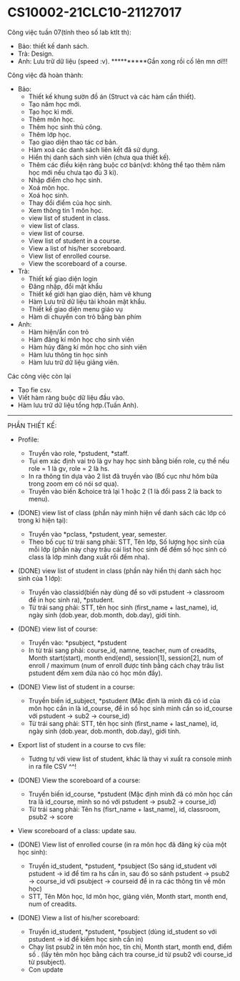 ﻿# CS10002-21CLC10-21127017
Công việc tuần 07(tính theo số lab ktlt th):
- Bảo: thiết kế danh sách.
- Trà: Design.
- Anh: Lưu trữ dữ liệu (speed :v).
**********Gần xong rồi cố lên mn ơi!!!

Công việc đã hoàn thành:
- Bảo:
    + Thiết kế khung sườn đồ án (Struct và các hàm cần thiết).
    + Tạo năm học mới.
    + Tạo học kì mới.
    + Thêm môn học.
    + Thêm học sinh thủ công.
    + Thêm lớp học.
    + Tạo giao diện thao tác cơ bản.
    + Hàm xoá các danh sách liên kết đã sử dụng.
    + Hiển thị danh sách sinh viên (chưa qua thiết kế).
    + Thêm các điều kiện ràng buộc cơ bản(vd: không thể tạo thêm năm học mới nếu chưa tạo đủ 3 kì).
    + Nhập điểm cho học sinh.
    + Xoá môn học.
    + Xoá học sinh.
    + Thay đổi điểm của học sinh.
    + Xem thông tin 1 môn học.
    + view list of student in class.
    + view list of class.
    + view list of course.
    + View list of student in a course.
    + View a list of his/her scoreboard.
    + View list of enrolled course.
    + View the scoreboard of a course.
- Trà:
    + Thiết kế giao diện login
    + Đăng nhập, đổi mật khẩu
    + Thiết kế giới hạn giao diện, hàm vẽ khung
    + Hàm Lưu trữ dữ liệu tài khoản mật khẩu.
    + Thiết kế giao diện menu giáo vụ
    + Hàm di chuyển con trỏ bằng bàn phím
- Anh:
    + Hàm hiện/ẩn con trỏ
    + Hàm đăng kí môn học cho sinh viên
    + Hàm hủy đăng kí môn học cho sinh viên
    + Hàm lưu thông tin học sinh
    + Hàm lưu trữ dữ liệu giảng viên.


Các công việc còn lại
- Tạo fie csv.
- Viết hàm ràng buộc dữ liệu đầu vào.
- Hàm lưu trữ dữ liệu tổng hợp.(Tuấn Anh).


----------------------------------------------------------------------------
PHẦN THIẾT KẾ:
- Profile:
    + Truyền vào role, *pstudent, *staff.
    + Tụi em xác định vai trò là gv hay học sinh bằng biến role, cụ thể nếu role = 1 là gv, role = 2 là hs.
    + In ra thông tin dựa vào 2 list đã truyền vào (Bố cục như hôm bữa trong zoom em có nói sơ qua).
    + Truyền vào biến &choice trả lại 1 hoặc 2 (1 là đổi pass 2 là back to menu).

- (DONE) view list of class (phần này mình hiện về danh sách các lớp có trong kì hiện tại):
    + Truyền vào *pclass, *pstudent, year, semester.
    + Theo bố cục từ trái sang phải: STT, Tên lớp, Số lượng học sinh của mỗi lớp (phần này  chạy trâu cái list học sinh để đếm số học sinh có class là lớp mình đang xuất rồi đếm nha).

- (DONE) view list of student in class (phần này hiển thị danh sách học sinh của 1 lớp):
    + Truyền vào classid(biến này dùng để so với pstudent -> classroom để in học sinh ra), *pstudent.
    + Từ trái sang phải: STT, tên học sinh (first_name + last_name), id, ngày sinh (dob.year, dob.month, dob.day), giới tính.

- (DONE) view list of course:  
    + Truyền vào: *psubject, *pstudent
    + In từ trái sang phải: course_id, namne, teacher, num of creadits, Month start(start), month end(end), session[1], session[2], num of enroll / maximum (num of enroll được tính bằng cách chạy trâu list pstudent đếm xem đứa nào có học môn đấy).

- (DONE) View list of student in a course: 
    + Truyền biến id_subject, *pstudent
    (Mặc định là mình đã có id của môn học cần in là id_course, để in số học sinh mình cần so id_course với 
    pstudent -> sub2 -> course_id)
    + Từ trái sang phải: STT, tên học sinh (first_name + last_name), id, ngày sinh (dob.year, dob.month, dob.day), giới tính.

- Export list of student in a course to cvs file:
    + Tương tự với view list of student, khác là thay vì xuất ra console mình in ra file CSV ^^!

- (DONE) View the scoreboard of a course: 
    + Truyền biến id_course, *pstudent
    (Mặc định mình đã có môn học cần tra là id_course, mình so nó với pstudent -> psub2 -> course_id)
    + Từ trái sang phải: Tên hs (fisrt_name + last_name), id, classroom, psub2 -> score

- View scoreboard of a class: update sau.

- (DONE) View list of enrolled course (in ra môn học đã đăng ký của một học sinh): 
    + Truyền id_student, *pstudent, *psubject
    (So sáng id_student với pstudent -> id để tìm ra hs cần in, sau đó so sánh pstudent -> psub2 -> course_id với psubject -> courseid để in ra các thông tin về môn học)
    + STT, Tên Môn học, Id môn học, giảng viên, Month start, month end, num of creadits.

- (DONE) View a list of his/her scoreboard: 
    + Truyền id_student, *pstudent, *psubject
    (dùng id_student so với pstudent -> id để kiếm học sinh cần in)
    + Chạy list psub2 in tên môn học, tín chỉ, Month start, month end, điểm số .
    (lấy tên môn học bằng cách tra course_id từ psub2 với course_id từ psubject).
    + Con update


